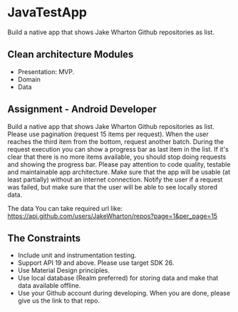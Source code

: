 JavaTestApp
===========

Build a native app that shows Jake Wharton Github repositories as list.
 

Clean architecture Modules
--------------------------
* Presentation: MVP.
* Domain
* Data


Assignment - Android Developer
------------------------------
Build a native app that shows Jake Wharton Github repositories as list. Please use pagination (request 15 items per request). When the user reaches the third item from the bottom, request another batch. During the request execution you can show a progress bar as last item in the list. If it's clear that there is no more items available, you should stop doing requests and showing the progress bar.
Please pay attention to code quality, testable and maintainable app architecture. Make sure that the app will be usable (at least partially) without an internet connection. Notify the user if a request was failed, but make sure that the user will be able to see locally stored data.

The data You can take required url like: 
https://api.github.com/users/JakeWharton/repos?page=1&per_page=15

The Constraints
---------------
* Include unit and instrumentation testing.
* Support API 19 and above. Please use target SDK 26.
* Use Material Design principles.
* Use local database (Realm preferred) for storing data and make that data available offline.
* Use your Github account during developing. When you are done, please give us the link to that repo.
